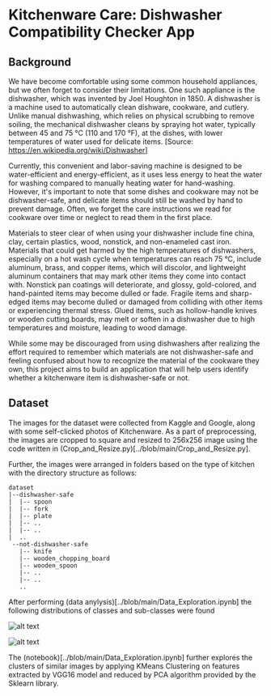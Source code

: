 # Kitchenware Care: Dishwasher Compatibility Checker App

## Background
We have become comfortable using some common household appliances, but we often forget to consider their limitations. One such appliance is the dishwasher, which was invented by Joel Houghton in 1850. A dishwasher is a machine used to automatically clean dishware, cookware, and cutlery. Unlike manual dishwashing, which relies on physical scrubbing to remove soiling, the mechanical dishwasher cleans by spraying hot water, typically between 45 and 75 °C (110 and 170 °F), at the dishes, with lower temperatures of water used for delicate items. [Source: https://en.wikipedia.org/wiki/Dishwasher]

Currently, this convenient and labor-saving machine is designed to be water-efficient and energy-efficient, as it uses less energy to heat the water for washing compared to manually heating water for hand-washing. However, it's important to note that some dishes and cookware may not be dishwasher-safe, and delicate items should still be washed by hand to prevent damage. Often, we forget the care instructions we read for cookware over time or neglect to read them in the first place.

Materials to steer clear of when using your dishwasher include fine china, clay, certain plastics, wood, nonstick, and non-enameled cast iron. Materials that could get harmed by the high temperatures of dishwashers, especially on a hot wash cycle when temperatures can reach 75 °C, include aluminum, brass, and copper items, which will discolor, and lightweight aluminum containers that may mark other items they come into contact with. Nonstick pan coatings will deteriorate, and glossy, gold-colored, and hand-painted items may become dulled or fade. Fragile items and sharp-edged items may become dulled or damaged from colliding with other items or experiencing thermal stress. Glued items, such as hollow-handle knives or wooden cutting boards, may melt or soften in a dishwasher due to high temperatures and moisture, leading to wood damage.

While some may be discouraged from using dishwashers after realizing the effort required to remember which materials are not dishwasher-safe and feeling confused about how to recognize the material of the cookware they own, this project aims to build an application that will help users identify whether a kitchenware item is dishwasher-safe or not.

## Dataset
The images for the dataset were collected from Kaggle and Google, along with some self-clicked photos of Kitchenware. As a part of preprocessing, the images are cropped to square and resized to 256x256 image using the code written in (Crop_and_Resize.py)[../blob/main/Crop_and_Resize.py].

Further, the images were arranged in folders based on the type of kitchen with the directory structure as follows:
```
dataset
|--dishwasher-safe
|  |-- spoon
|  |-- fork
|  |-- plate
|  |-- ..
|  |-- ..
|  ..
 --not-dishwasher-safe
   |-- knife
   |-- wooden_chopping_board
   |-- wooden_spoon
   |-- ..
   |-- ..
   ..
```
After performing (data anylysis)[../blob/main/Data_Exploration.ipynb] the following distributions of classes and sub-classes were found

![alt text](https://github.com/anushreedas/Dishwasher-safe_or_Not/blob/main/readme_images/class_dist.png "Class Distribution")

![alt text](https://github.com/anushreedas/Dishwasher-safe_or_Not/blob/main/readme_images/sub_class_dist.png "Sub-Class Distribution")

The (notebook)[../blob/main/Data_Exploration.ipynb] further explores the clusters of similar images by applying KMeans Clustering on features extracted by VGG16 model and reduced by PCA algorithm provided by the Sklearn library.
